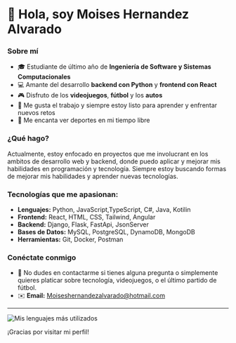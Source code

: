 # 👋 Hola, soy Moises Hernandez Alvarado

### Sobre mí
- 🎓 Estudiante de último año de **Ingeniería de Software y Sistemas Computacionales**
- 💻 Amante del desarrollo **backend con Python** y **frontend con React**
- 🎮 Disfruto de los **videojuegos**, **fútbol** y los **autos**
- 💼 Me gusta el trabajo y siempre estoy listo para aprender y enfrentar nuevos retos
- 🏀 Me encanta ver deportes en mi tiempo libre

### ¿Qué hago?
Actualmente, estoy enfocado en proyectos que me involucrant en los ambitos de desarrollo web y backend, donde puedo aplicar y mejorar mis habilidades en programación y tecnología. Siempre estoy buscando formas de mejorar mis habilidades y aprender nuevas tecnologías.

### Tecnologías que me apasionan:
- **Lenguajes:** Python, JavaScript,TypeScript, C#, Java, Kotilin
- **Frontend:** React, HTML, CSS, Tailwind, Angular
- **Backend:** Django, Flask, FastApi, JsonServer
- **Bases de Datos:** MySQL, PostgreSQL, DynamoDB, MongoDB
- **Herramientas:** Git, Docker, Postman

### Conéctate conmigo
- 💬 No dudes en contactarme si tienes alguna pregunta o simplemente quieres platicar sobre tecnología, videojuegos, o el último partido de fútbol.
- ✉️ **Email:** Moiseshernandezalvarado@hotmail.com

---
![Mis lenguajes más utilizados](https://github-readme-stats.vercel.app/api/top-langs/?username=TU_USUARIO&layout=compact&theme=radical)

¡Gracias por visitar mi perfil!
